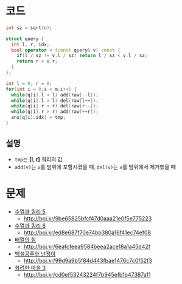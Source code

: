 # 코드
```cpp
int sz = sqrt(n);

struct query {
  int l, r, idx;
  bool operator < (const query& v) const {
    if(l / sz != v.l / sz) return l / sz < v.l / sz;
    return r < v.r;
  }
};

int l = 0, r = 0;
for(int i = 0;i < m;i++) {
  while(q[i].l < l) add(raw[--l]);
  while(q[i].l > l) del(raw[l++]);
  while(q[i].r < r) del(raw[r--]);
  while(q[i].r > r) add(raw[++r]);
  ans[q[i].idx] = tmp;
}
```

## 설명

* `tmp`는 **[l, r]** 쿼리의 값
* `add(v)`는 `v`를 범위에 포함시켰을 때, `del(v)`는 `v`를 범위에서 제거했을 때


# 문제
* [수열과 쿼리 5](https://boj.kr/13547)
  * http://boj.kr/9be65825bfcf47d0aaa21e0f5e775223
* [수열과 쿼리 6](https://boj.kr/13548)
  * http://boj.kr/ed8e687f70e74bb380a16f41ec74ef08
* [배열의 힘](https://boj.kr/8462)
  * http://boj.kr/6eafcfeea9584beea2ace18a1a45d42f
* [백설공주와 난쟁이](https://boj.kr/2912)
  * http://boj.kr/99d9a9b5f84d443fbae1476c7c0f52f3
* [화려한 마을 3](https://boj.kr/12999)
  * http://boj.kr/cd0ef53243224f7b945efb1b47387a11